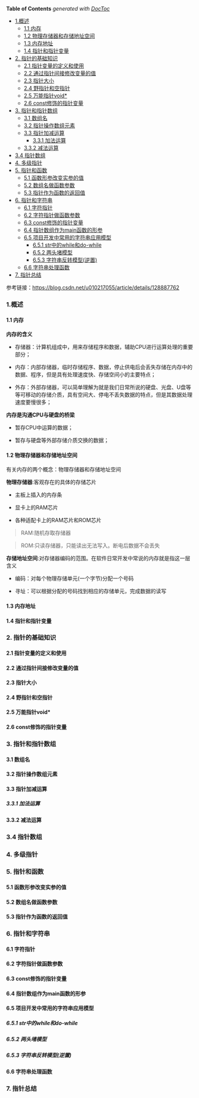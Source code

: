 <!-- START doctoc generated TOC please keep comment here to allow auto update -->
<!-- DON'T EDIT THIS SECTION, INSTEAD RE-RUN doctoc TO UPDATE -->
**Table of Contents**  *generated with [DocToc](https://github.com/thlorenz/doctoc)*

- [1.概述](#1%E6%A6%82%E8%BF%B0)
  - [1.1 内存](#11-%E5%86%85%E5%AD%98)
  - [1.2 物理存储器和存储地址空间](#12-%E7%89%A9%E7%90%86%E5%AD%98%E5%82%A8%E5%99%A8%E5%92%8C%E5%AD%98%E5%82%A8%E5%9C%B0%E5%9D%80%E7%A9%BA%E9%97%B4)
  - [1.3 内存地址](#13-%E5%86%85%E5%AD%98%E5%9C%B0%E5%9D%80)
  - [1.4 指针和指针变量](#14-%E6%8C%87%E9%92%88%E5%92%8C%E6%8C%87%E9%92%88%E5%8F%98%E9%87%8F)
- [2. 指针的基础知识](#2-%E6%8C%87%E9%92%88%E7%9A%84%E5%9F%BA%E7%A1%80%E7%9F%A5%E8%AF%86)
  - [2.1 指针变量的定义和使用](#21-%E6%8C%87%E9%92%88%E5%8F%98%E9%87%8F%E7%9A%84%E5%AE%9A%E4%B9%89%E5%92%8C%E4%BD%BF%E7%94%A8)
  - [2.2 通过指针间接修改变量的值](#22-%E9%80%9A%E8%BF%87%E6%8C%87%E9%92%88%E9%97%B4%E6%8E%A5%E4%BF%AE%E6%94%B9%E5%8F%98%E9%87%8F%E7%9A%84%E5%80%BC)
  - [2.3 指针大小](#23-%E6%8C%87%E9%92%88%E5%A4%A7%E5%B0%8F)
  - [2.4 野指针和空指针](#24-%E9%87%8E%E6%8C%87%E9%92%88%E5%92%8C%E7%A9%BA%E6%8C%87%E9%92%88)
  - [2.5 万能指针void*](#25-%E4%B8%87%E8%83%BD%E6%8C%87%E9%92%88void)
  - [2.6 const修饰的指针变量](#26-const%E4%BF%AE%E9%A5%B0%E7%9A%84%E6%8C%87%E9%92%88%E5%8F%98%E9%87%8F)
- [3. 指针和指针数组](#3-%E6%8C%87%E9%92%88%E5%92%8C%E6%8C%87%E9%92%88%E6%95%B0%E7%BB%84)
  - [3.1 数组名](#31-%E6%95%B0%E7%BB%84%E5%90%8D)
  - [3.2 指针操作数组元素](#32-%E6%8C%87%E9%92%88%E6%93%8D%E4%BD%9C%E6%95%B0%E7%BB%84%E5%85%83%E7%B4%A0)
  - [3.3 指针加减运算](#33-%E6%8C%87%E9%92%88%E5%8A%A0%E5%87%8F%E8%BF%90%E7%AE%97)
    - [3.3.1 加法运算](#331-%E5%8A%A0%E6%B3%95%E8%BF%90%E7%AE%97)
  - [3.3.2 减法运算](#332-%E5%87%8F%E6%B3%95%E8%BF%90%E7%AE%97)
- [3.4 指针数组](#34-%E6%8C%87%E9%92%88%E6%95%B0%E7%BB%84)
- [4. 多级指针](#4-%E5%A4%9A%E7%BA%A7%E6%8C%87%E9%92%88)
- [5. 指针和函数](#5-%E6%8C%87%E9%92%88%E5%92%8C%E5%87%BD%E6%95%B0)
  - [5.1 函数形参改变实参的值](#51-%E5%87%BD%E6%95%B0%E5%BD%A2%E5%8F%82%E6%94%B9%E5%8F%98%E5%AE%9E%E5%8F%82%E7%9A%84%E5%80%BC)
  - [5.2 数组名做函数参数](#52-%E6%95%B0%E7%BB%84%E5%90%8D%E5%81%9A%E5%87%BD%E6%95%B0%E5%8F%82%E6%95%B0)
  - [5.3 指针作为函数的返回值](#53-%E6%8C%87%E9%92%88%E4%BD%9C%E4%B8%BA%E5%87%BD%E6%95%B0%E7%9A%84%E8%BF%94%E5%9B%9E%E5%80%BC)
- [6. 指针和字符串](#6-%E6%8C%87%E9%92%88%E5%92%8C%E5%AD%97%E7%AC%A6%E4%B8%B2)
  - [6.1 字符指针](#61-%E5%AD%97%E7%AC%A6%E6%8C%87%E9%92%88)
  - [6.2 字符指针做函数参数](#62-%E5%AD%97%E7%AC%A6%E6%8C%87%E9%92%88%E5%81%9A%E5%87%BD%E6%95%B0%E5%8F%82%E6%95%B0)
  - [6.3 const修饰的指针变量](#63-const%E4%BF%AE%E9%A5%B0%E7%9A%84%E6%8C%87%E9%92%88%E5%8F%98%E9%87%8F)
  - [6.4 指针数组作为main函数的形参](#64-%E6%8C%87%E9%92%88%E6%95%B0%E7%BB%84%E4%BD%9C%E4%B8%BAmain%E5%87%BD%E6%95%B0%E7%9A%84%E5%BD%A2%E5%8F%82)
  - [6.5 项目开发中常用的字符串应用模型](#65-%E9%A1%B9%E7%9B%AE%E5%BC%80%E5%8F%91%E4%B8%AD%E5%B8%B8%E7%94%A8%E7%9A%84%E5%AD%97%E7%AC%A6%E4%B8%B2%E5%BA%94%E7%94%A8%E6%A8%A1%E5%9E%8B)
    - [6.5.1 str中的while和do-while](#651-str%E4%B8%AD%E7%9A%84while%E5%92%8Cdo-while)
    - [6.5.2 两头堵模型](#652-%E4%B8%A4%E5%A4%B4%E5%A0%B5%E6%A8%A1%E5%9E%8B)
    - [6.5.3 字符串反转模型(逆置)](#653-%E5%AD%97%E7%AC%A6%E4%B8%B2%E5%8F%8D%E8%BD%AC%E6%A8%A1%E5%9E%8B%E9%80%86%E7%BD%AE)
  - [6.6 字符串处理函数](#66-%E5%AD%97%E7%AC%A6%E4%B8%B2%E5%A4%84%E7%90%86%E5%87%BD%E6%95%B0)
- [7. 指针总结](#7-%E6%8C%87%E9%92%88%E6%80%BB%E7%BB%93)

<!-- END doctoc generated TOC please keep comment here to allow auto update -->

参考链接：https://blog.csdn.net/u010217055/article/details/128887762

### 1.概述

#### 1.1 内存

**内存的含义**

- 存储器：计算机组成中，用来存储程序和数据，辅助CPU进行运算处理的重要部分；

- 内存：内部存储器，临时存储程序、数据，停止供电后会丢失存储在内存中的数据、程序，但是具有处理速度快、存储空间小的主要特点；

- 外存：外部存储器，可以简单理解为就是我们日常所说的硬盘、光盘、U盘等等可移动的存储介质，具有空间大、停电不丢失数据的特点，但是其数据处理速度要慢很多；

**内存是沟通CPU与硬盘的桥梁**

* 暂存CPU中运算的数据；

* 暂存与硬盘等外部存储介质交换的数据；

#### 1.2 物理存储器和存储地址空间

有关内存的两个概念：物理存储器和存储地址空间

**物理存储器**:客观存在的具体的存储芯片

- 主板上插入的内存条

- 显卡上的RAM芯片

- 各种适配卡上的RAM芯片和ROM芯片

> RAM:随机存取存储器

> ROM:只读存储器，只能读出无法写入。断电后数据不会丢失

**存储地址空间**:对存储器编码的范围。在软件日常开发中常说的内存就是指这一层含义

- 编码：对每个物理存储单元(一个字节)分配一个号码

- 寻址：可以根据分配的号码找到相应的存储单元，完成数据的读写

#### 1.3 内存地址

#### 1.4 指针和指针变量

### 2. 指针的基础知识

#### 2.1 指针变量的定义和使用

#### 2.2 通过指针间接修改变量的值

#### 2.3 指针大小

#### 2.4 野指针和空指针

#### 2.5 万能指针void*

#### 2.6 const修饰的指针变量

### 3. 指针和指针数组

#### 3.1 数组名

#### 3.2 指针操作数组元素

#### 3.3 指针加减运算

##### 3.3.1 加法运算

#### 3.3.2 减法运算

### 3.4 指针数组

### 4. 多级指针

### 5. 指针和函数

#### 5.1 函数形参改变实参的值

#### 5.2 数组名做函数参数

#### 5.3 指针作为函数的返回值

### 6. 指针和字符串

#### 6.1 字符指针

#### 6.2 字符指针做函数参数

#### 6.3 const修饰的指针变量

#### 6.4 指针数组作为main函数的形参

#### 6.5 项目开发中常用的字符串应用模型

##### 6.5.1 str中的while和do-while

##### 6.5.2 两头堵模型

##### 6.5.3 字符串反转模型(逆置)

#### 6.6 字符串处理函数

### 7. 指针总结